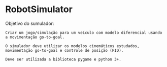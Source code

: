 # RobotSimulator

Objetivo do sumulador:

	Criar um jogo/simulação para um veículo com modelo diferencial usando a movimentação go-to-goal.

	O simulador deve utilizar os modelos cinemáticos estudados, movimentação go-to-goal e controle de posição (PID). 

	Deve ser utilizada a biblioteca pygame e python 3+.
